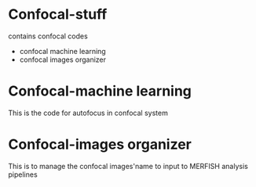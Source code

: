 # Confocal-stuff
contains confocal codes 
- confocal machine learning 
- confocal images organizer

# Confocal-machine learning
This is the code for autofocus in confocal system

# Confocal-images organizer
This is to manage the confocal images'name to input to MERFISH analysis pipelines
